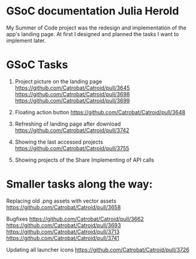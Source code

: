 # GSoC documentation Julia Herold
My Summer of Code project was the redesign and implementation of the app's landing page.
At first I designed and planned the tasks I want to implement later.

# GSoC Tasks

1. Project picture on the landing page
https://github.com/Catrobat/Catroid/pull/3645
https://github.com/Catrobat/Catroid/pull/3698
https://github.com/Catrobat/Catroid/pull/3699

2. Floating action button
https://github.com/Catrobat/Catroid/pull/3648

3. Refreshing of landing page after download
https://github.com/Catrobat/Catroid/pull/3742

4. Showing the last accessed projects
https://github.com/Catrobat/Catroid/pull/3755

5. Showing projects of the Share
Implementing of API calls

# Smaller tasks along the way:

Replacing old .png assets with vector assets
https://github.com/Catrobat/Catroid/pull/3658

Bugfixes 
https://github.com/Catrobat/Catroid/pull/3662
https://github.com/Catrobat/Catroid/pull/3693
https://github.com/Catrobat/Catroid/pull/3713
https://github.com/Catrobat/Catroid/pull/3741

Updating all launcher icons
https://github.com/Catrobat/Catroid/pull/3726

